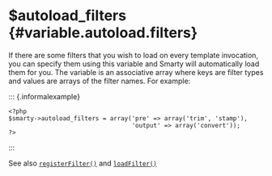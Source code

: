 \$autoload\_filters {#variable.autoload.filters}
===================

If there are some filters that you wish to load on every template
invocation, you can specify them using this variable and Smarty will
automatically load them for you. The variable is an associative array
where keys are filter types and values are arrays of the filter names.
For example:

::: {.informalexample}

    <?php
    $smarty->autoload_filters = array('pre' => array('trim', 'stamp'),
                                      'output' => array('convert'));
    ?>

            
:::

See also [`registerFilter()`](#api.register.filter) and
[`loadFilter()`](#api.load.filter)
